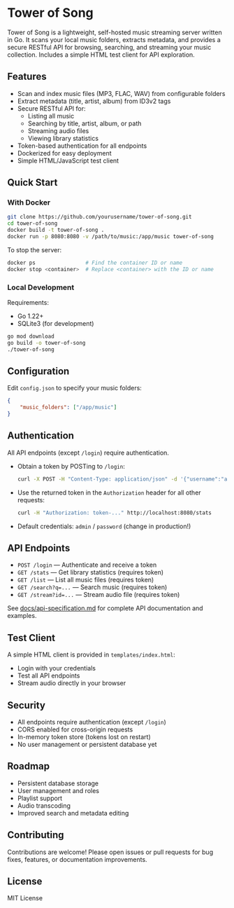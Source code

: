 # Tower of Song

Tower of Song is a lightweight, self-hosted music streaming server written in Go. It scans your local music folders, extracts metadata, and provides a secure RESTful API for browsing, searching, and streaming your music collection. Includes a simple HTML test client for API exploration.

## Features

- Scan and index music files (MP3, FLAC, WAV) from configurable folders
- Extract metadata (title, artist, album) from ID3v2 tags
- Secure RESTful API for:
  - Listing all music
  - Searching by title, artist, album, or path
  - Streaming audio files
  - Viewing library statistics
- Token-based authentication for all endpoints
- Dockerized for easy deployment
- Simple HTML/JavaScript test client

## Quick Start

### With Docker

```bash
git clone https://github.com/yourusername/tower-of-song.git
cd tower-of-song
docker build -t tower-of-song .
docker run -p 8080:8080 -v /path/to/music:/app/music tower-of-song
```

To stop the server:
```bash
docker ps                # Find the container ID or name
docker stop <container>  # Replace <container> with the ID or name
```

### Local Development

Requirements:
- Go 1.22+
- SQLite3 (for development)

```bash
go mod download
go build -o tower-of-song
./tower-of-song
```

## Configuration

Edit `config.json` to specify your music folders:
```json
{
    "music_folders": ["/app/music"]
}
```

## Authentication

All API endpoints (except `/login`) require authentication.
- Obtain a token by POSTing to `/login`:
  ```bash
  curl -X POST -H "Content-Type: application/json" -d '{"username":"admin","password":"password"}' http://localhost:8080/login
  ```
- Use the returned token in the `Authorization` header for all other requests:
  ```bash
  curl -H "Authorization: token-..." http://localhost:8080/stats
  ```
- Default credentials: `admin` / `password` (change in production!)

## API Endpoints

- `POST /login` — Authenticate and receive a token
- `GET /stats` — Get library statistics (requires token)
- `GET /list` — List all music files (requires token)
- `GET /search?q=...` — Search music (requires token)
- `GET /stream?id=...` — Stream audio file (requires token)

See [docs/api-specification.md](docs/api-specification.md) for complete API documentation and examples.

## Test Client

A simple HTML client is provided in `templates/index.html`:
- Login with your credentials
- Test all API endpoints
- Stream audio directly in your browser

## Security

- All endpoints require authentication (except `/login`)
- CORS enabled for cross-origin requests
- In-memory token store (tokens lost on restart)
- No user management or persistent database yet

## Roadmap

- Persistent database storage
- User management and roles
- Playlist support
- Audio transcoding
- Improved search and metadata editing

## Contributing

Contributions are welcome! Please open issues or pull requests for bug fixes, features, or documentation improvements.

## License

MIT License 